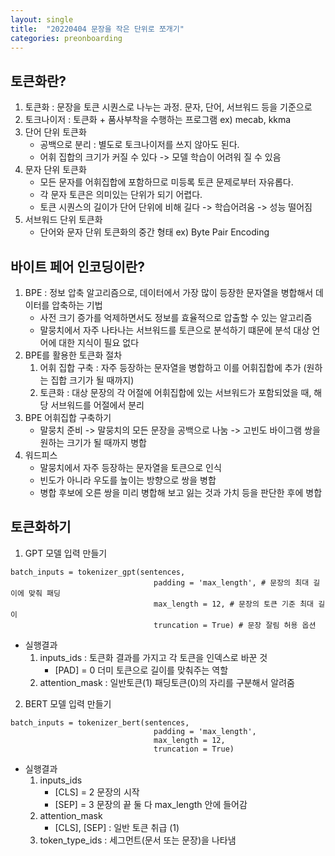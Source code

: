 ```yaml
---
layout: single
title:  "20220404 문장을 작은 단위로 쪼개기"
categories: preonboarding
---
```


## 토큰화란?
1. 토큰화 : 문장을 토큰 시퀀스로 나누는 과정. 문자, 단어, 서브워드 등을 기준으로
2. 토크나이저 : 토큰화 + 품사부착을 수행하는 프로그램 ex) mecab, kkma
3. 단어 단위 토큰화
    - 공백으로 분리 : 별도로 토크나이저를 쓰지 않아도 된다.
    - 어휘 집합의 크기가 커질 수 있다 -> 모델 학습이 어려워 질 수 있음
4. 문자 단위 토큰화
    - 모든 문자를 어휘집합에 포함하므로 미등록 토큰 문제로부터 자유롭다.
    - 각 문자 토큰은 의미있는 단위가 되기 어렵다.
    - 토큰 시퀀스의 길이가 단어 단위에 비해 길다 -> 학습어려움 -> 성능 떨어짐
5. 서브워드 단위 토큰화
    - 단어와 문자 단위 토큰화의 중간 형태 ex) Byte Pair Encoding

## 바이트 페어 인코딩이란?
1. BPE : 정보 압축 알고리즘으로, 데이터에서 가장 많이 등장한 문자열을 병합해서 데이터를 압축하는 기법
    - 사전 크기 증가를 억제하면서도 정보를 효율적으로 압출할 수 있는 알고리즘
    - 말뭉치에서 자주 나타나는 서브워드를 토큰으로 분석하기 떄문에 분석 대상 언어에 대한 지식이 필요 없다
2. BPE를 활용한 토큰화 절차
    1. 어휘 집합 구축 : 자주 등장하는 문자열을 병합하고 이를 어휘집합에 추가 (원하는 집합 크기가 될 때까지)
    2. 토큰화 : 대상 문장의 각 어절에 어휘집합에 있는 서브워드가 포함되었을 때, 해당 서브워드를 어절에서 분리
3. BPE 어휘집합 구축하기
    - 말뭉치 준비 -> 말뭉치의 모든 문장을 공백으로 나눔 -> 고빈도 바이그램 쌍을 원하는 크기가 될 때까지 병합
4. 워드피스
    - 말뭉치에서 자주 등장하는 문자열을 토큰으로 인식
    - 빈도가 아니라 우도를 높이는 방향으로 쌍을 병합
    - 병합 후보에 오른 쌍을 미리 병합해 보고 잃는 것과 가치 등을 판단한 후에 병합
    
## 토큰화하기
1. GPT 모델 입력 만들기
```
batch_inputs = tokenizer_gpt(sentences,
                                padding = 'max_length', # 문장의 최대 길이에 맞춰 패딩
                                max_length = 12, # 문장의 토큰 기준 최대 길이
                                truncation = True) # 문장 잘림 허용 옵션
```
- 실행결과
    1. inputs_ids : 토큰화 결과를 가지고 각 토큰을 인덱스로 바꾼 것
        - [PAD] = 0 더미 토큰으로 길이를 맞춰주는 역할
    2. attention_mask : 일반토큰(1) 패딩토큰(0)의 자리를 구분해서 알려줌
    
2. BERT 모델 입력 만들기
```
batch_inputs = tokenizer_bert(sentences,
                                padding = 'max_length', 
                                max_length = 12, 
                                truncation = True)
```
- 실행결과
    1. inputs_ids 
        - [CLS] = 2 문장의 시작
        - [SEP] = 3 문장의 끝 
        둘 다 max_length 안에 들어감
    2. attention_mask
        - [CLS], [SEP] : 일반 토큰 취급 (1)
    3. token_type_ids : 세그먼트(문서 또는 문장)을 나타냄
